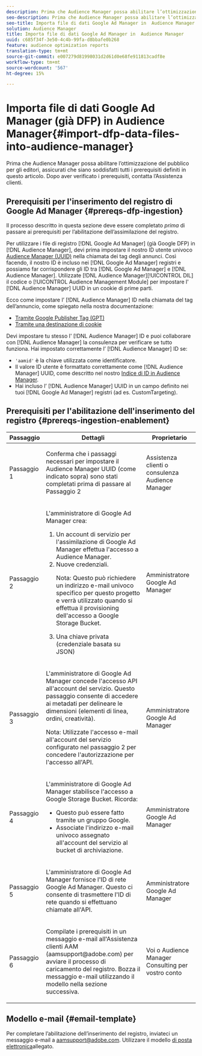```yaml
---
description: Prima che Audience Manager possa abilitare l’ottimizzazione del pubblico per gli editori, assicurati che siano soddisfatti tutti i prerequisiti definiti in questo articolo. Dopo aver verificato i prerequisiti, contatta l’Assistenza clienti.
seo-description: Prima che Audience Manager possa abilitare l’ottimizzazione del pubblico per gli editori, assicurati che siano soddisfatti tutti i prerequisiti definiti in questo articolo. Dopo aver verificato i prerequisiti, contatta l’Assistenza clienti.
seo-title: Importa file di dati Google Ad Manager in  Audience Manager
solution: Audience Manager
title: Importa file di dati Google Ad Manager in  Audience Manager
uuid: c685f34f-3e50-4c4b-99fa-d8bbafe0b268
feature: audience optimization reports
translation-type: tm+mt
source-git-commit: e007279d81998031d2d61d0e68fe911813cadf8e
workflow-type: tm+mt
source-wordcount: '567'
ht-degree: 15%

---
```



# Importa file di dati Google Ad Manager (già DFP) in  Audience Manager{#import-dfp-data-files-into-audience-manager}

Prima che Audience Manager possa abilitare l’ottimizzazione del pubblico per gli editori, assicurati che siano soddisfatti tutti i prerequisiti definiti in questo articolo. Dopo aver verificato i prerequisiti, contatta l’Assistenza clienti.

## Prerequisiti per l&#39;inserimento del registro di Google Ad Manager {#prereqs-dfp-ingestion}

Il processo descritto in questa sezione deve essere completato *prima* di passare ai prerequisiti per l’abilitazione dell’assimilazione del registro.

Per utilizzare i file di registro [!DNL Google Ad Manager] (già Google DFP) in [!DNL Audience Manager], devi prima impostare il nostro ID utente univoco [Audience Manager (UUID)](../../../reference/ids-in-aam.md) nella chiamata dei tag degli annunci. Così facendo, il nostro ID è incluso nei [!DNL Google Ad Manager] registri e possiamo far corrispondere gli ID tra [!DNL Google Ad Manager] e [!DNL Audience Manager]. Utilizzate [!DNL Audience Manager][!UICONTROL DIL] il codice o [!UICONTROL Audience Management Module] per impostare l&#39; [!DNL Audience Manager] UUID in un cookie di prime parti.

Ecco come impostare l’ [!DNL Audience Manager] ID nella chiamata del tag dell’annuncio, come spiegato nella nostra documentazione:

* [Tramite Google Publisher Tag (GPT)](../../../integration/gpt-aam-destination/gpt-aam-modify-api.md)
* [Tramite una destinazione di cookie](../../../integration/gpt-aam-destination/gpt-aam-create-destination.md)

Devi impostare tu stesso l&#39; [!DNL Audience Manager] ID e puoi collaborare con [!DNL Audience Manager] la consulenza per verificare se tutto funziona. Hai impostato correttamente l’ [!DNL Audience Manager] ID se:

* `'aamid'` è la chiave utilizzata come identificatore.
* Il valore ID utente è formattato correttamente come [!DNL Audience Manager] UUID, come descritto nel nostro [Indice di ID in  Audience Manager](../../../reference/ids-in-aam.md).
* Hai incluso l’ [!DNL Audience Manager] UUID in un campo definito nei tuoi [!DNL Google Ad Manager] registri (ad es. CustomTargeting).

## Prerequisiti per l&#39;abilitazione dell&#39;inserimento del registro {#prereqs-ingestion-enablement}

<table id="table_C980A9F9B0FB4157B4908A64768B1571"> 
 <thead> 
  <tr> 
   <th colname="col1" class="entry"> Passaggio </th> 
   <th colname="col2" class="entry"> Dettagli </th> 
   <th colname="col3" class="entry"> Proprietario </th> 
  </tr> 
 </thead>
 <tbody> 
  <tr> 
   <td colname="col1"> <p>Passaggio 1 </p> </td> 
   <td colname="col2"> <p>Conferma che i passaggi necessari per impostare il <span class="keyword"> Audience Manager</span> UUID (come indicato sopra) sono stati completati prima di passare al Passaggio 2 </p> </td> 
   <td colname="col3"> <p><span class="keyword">  Assistenza clienti o consulenza Audience Manager</span> </p> </td> 
  </tr> 
  <tr> 
   <td colname="col1"> <p>Passaggio 2 </p> </td> 
   <td colname="col2"> <p>L'amministratore di Google Ad Manager crea: </p> <p> 
     <ol id="ol_FCFA9B11CFF948A488DF9CB298FC04C4"> 
      <li id="li_BC946EDCC3324578AEB64EDDA55B5ACA">Un account di servizio per l'assimilazione di Google Ad Manager effettua l'accesso a <span class="keyword"> Audience Manager</span>. </li> 
      <li id="li_6B2FC7D73A3246419E55C004E17ACA25">Nuove credenziali. <p>Nota:  Questo può richiedere un indirizzo e-mail univoco specifico per questo progetto e verrà utilizzato quando si effettua il provisioning dell'accesso a Google Storage Bucket. </p> </li> 
      <li id="li_95444B9FD1B34659A9634814B262A681">Una chiave privata (credenziale basata su JSON) </li> 
     </ol> </p> </td> 
   <td colname="col3"> <p>Amministratore Google Ad Manager </p> </td> 
  </tr> 
  <tr> 
   <td colname="col1"> <p>Passaggio 3 </p> </td> 
   <td colname="col2"> <p>L'amministratore di Google Ad Manager concede l'accesso API all'account del servizio. Questo passaggio consente di accedere ai metadati per delineare le dimensioni (elementi di linea, ordini, creatività). <p>Nota:  Utilizzate l'accesso e-mail all'account del servizio configurato nel passaggio 2 per concedere l'autorizzazione per l'accesso all'API. </p> </p> </td> 
   <td colname="col3"> <p>Amministratore Google Ad Manager </p> </td> 
  </tr> 
  <tr> 
   <td colname="col1"> <p>Passaggio 4 </p> </td> 
   <td colname="col2"> <p>L'amministratore di Google Ad Manager stabilisce l'accesso a Google Storage Bucket. Ricorda: </p> <p> 
     <ul id="ul_3E8DCC73454243D998BD9024D0966A4E"> 
      <li id="li_3691DBD28006412288458175F75873C6">Questo può essere fatto tramite un gruppo Google. </li> 
      <li id="li_4774806B263245CEAAAB89BD2AA7F23F">Associate l'indirizzo e-mail univoco assegnato all'account del servizio al bucket di archiviazione. </li> 
     </ul> </p> </td> 
   <td colname="col3"> <p>Amministratore Google Ad Manager </p> </td> 
  </tr> 
  <tr> 
   <td colname="col1"> <p>Passaggio 5 </p> </td> 
   <td colname="col2"> <p>L'amministratore di Google Ad Manager fornisce l'ID di rete Google Ad Manager. Questo ci consente di trasmettere l'ID di rete quando si effettuano chiamate all'API. </p> </td> 
   <td colname="col3"> <p>Amministratore Google Ad Manager </p> </td> 
  </tr> 
  <tr> 
   <td colname="col1"> <p>Passaggio 6 </p> </td> 
   <td colname="col2"> <p>Compilate i prerequisiti in un messaggio e-mail all'Assistenza clienti AAM (aamsupport@adobe.com) per avviare il processo di caricamento del registro. Bozza il messaggio e-mail utilizzando il modello nella sezione successiva. </p> </td> 
   <td colname="col3"> <p>Voi o <span class="keyword"> Audience Manager</span> Consulting per vostro conto </p> </td> 
  </tr> 
 </tbody> 
</table>

## Modello e-mail {#email-template}

Per completare l’abilitazione dell’inserimento del registro, inviateci un messaggio e-mail a aamsupport@adobe.com. Utilizzare il modello [di posta elettronica](assets/enable_dfp_ingestion.txt)allegato.
